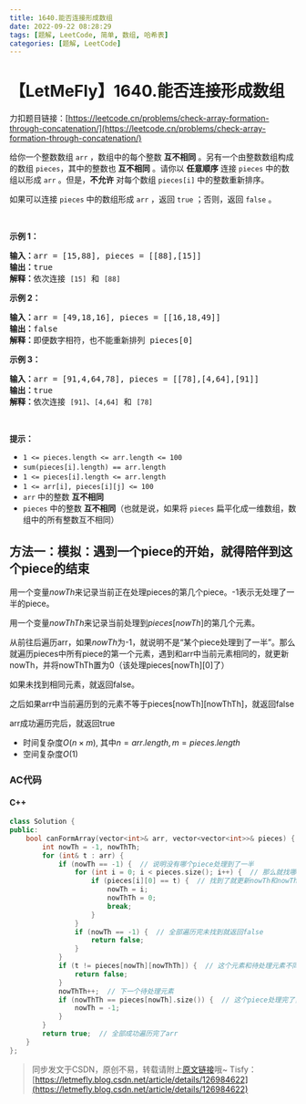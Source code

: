 ```yaml
---
title: 1640.能否连接形成数组
date: 2022-09-22 08:28:29
tags: [题解, LeetCode, 简单, 数组, 哈希表]
categories: [题解, LeetCode]
---
```


# 【LetMeFly】1640.能否连接形成数组

力扣题目链接：[https://leetcode.cn/problems/check-array-formation-through-concatenation/](https://leetcode.cn/problems/check-array-formation-through-concatenation/)

<p>给你一个整数数组 <code>arr</code> ，数组中的每个整数 <strong>互不相同</strong> 。另有一个由整数数组构成的数组 <code>pieces</code>，其中的整数也 <strong>互不相同</strong> 。请你以 <strong>任意顺序</strong> 连接 <code>pieces</code> 中的数组以形成 <code>arr</code> 。但是，<strong>不允许</strong> 对每个数组 <code>pieces[i]</code> 中的整数重新排序。</p>

<p>如果可以连接<em> </em><code>pieces</code> 中的数组形成 <code>arr</code> ，返回 <code>true</code> ；否则，返回 <code>false</code> 。</p>

<p>&nbsp;</p>

<p><strong>示例 1：</strong></p>

<pre>
<strong>输入：</strong>arr = [15,88], pieces = [[88],[15]]
<strong>输出：</strong>true
<strong>解释：</strong>依次连接 <code>[15]</code> 和 <code>[88]</code>
</pre>

<p><strong>示例 2：</strong></p>

<pre>
<strong>输入：</strong>arr = [49,18,16], pieces = [[16,18,49]]
<strong>输出：</strong>false
<strong>解释：</strong>即便数字相符，也不能重新排列 pieces[0]
</pre>

<p><strong>示例 3：</strong></p>

<pre>
<strong>输入：</strong>arr = [91,4,64,78], pieces = [[78],[4,64],[91]]
<strong>输出：</strong>true
<strong>解释：</strong>依次连接 <code>[91]</code>、<code>[4,64]</code> 和 <code>[78]</code></pre>

<p>&nbsp;</p>

<p><strong>提示：</strong></p>

<ul>
	<li><code>1 &lt;= pieces.length &lt;= arr.length &lt;= 100</code></li>
	<li><code>sum(pieces[i].length) == arr.length</code></li>
	<li><code>1 &lt;= pieces[i].length &lt;= arr.length</code></li>
	<li><code>1 &lt;= arr[i], pieces[i][j] &lt;= 100</code></li>
	<li><code>arr</code> 中的整数 <strong>互不相同</strong></li>
	<li><code>pieces</code> 中的整数 <strong>互不相同</strong>（也就是说，如果将 <code>pieces</code> 扁平化成一维数组，数组中的所有整数互不相同）</li>
</ul>


    
## 方法一：模拟：遇到一个piece的开始，就得陪伴到这个piece的结束

用一个变量$nowTh$来记录当前正在处理pieces的第几个piece。-1表示无处理了一半的piece。

用一个变量$nowThTh$来记录当前处理到$pieces[nowTh]$的第几个元素。

从前往后遍历arr，如果$nowTh$为-1，就说明不是“某个piece处理到了一半”。那么就遍历pieces中所有piece的第一个元素，遇到和arr中当前元素相同的，就更新nowTh，并将nowThTh置为0（该处理pieces[nowTh][0]了）

如果未找到相同元素，就返回false。

之后如果arr中当前遍历到的元素不等于pieces[nowTh][nowThTh]，就返回false

arr成功遍历完后，就返回true

+ 时间复杂度$O(n\times m)$, 其中$n=arr.length, m = pieces.length$
+ 空间复杂度$O(1)$

### AC代码

#### C++

```cpp
class Solution {
public:
    bool canFormArray(vector<int>& arr, vector<vector<int>>& pieces) {
        int nowTh = -1, nowThTh;
        for (int& t : arr) {
            if (nowTh == -1) {  // 说明没有哪个piece处理到了一半
                for (int i = 0; i < pieces.size(); i++) {  // 那么就找哪个piece的第一个元素和t相同
                    if (pieces[i][0] == t) {  // 找到了就更新nowTh和nowThTh
                        nowTh = i;
                        nowThTh = 0;
						break;
                    }
                }
                if (nowTh == -1) {  // 全部遍历完未找到就返回false
                    return false;
                }
            }
            if (t != pieces[nowTh][nowThTh]) {  // 这个元素和待处理元素不同就返回false
                return false;
            }
            nowThTh++;  // 下一个待处理元素
            if (nowThTh == pieces[nowTh].size()) {  // 这个piece处理完了，下次就需要重新寻找了
                nowTh = -1;
            }
        }
        return true;  // 全部成功遍历完了arr
    }
};
```

> 同步发文于CSDN，原创不易，转载请附上[原文链接](https://blog.letmefly.xyz/2022/09/22/LeetCode%201640.%E8%83%BD%E5%90%A6%E8%BF%9E%E6%8E%A5%E5%BD%A2%E6%88%90%E6%95%B0%E7%BB%84/)哦~
> Tisfy：[https://letmefly.blog.csdn.net/article/details/126984622](https://letmefly.blog.csdn.net/article/details/126984622)
